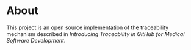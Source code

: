 # About

This project is an open source implementation of the traceability mechanism described in _Introducing Traceability in GitHub for Medical Software Development_.
